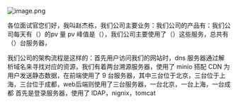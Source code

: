 ![image.png](https://gitee.com/zhaojiedong/img/raw/master/20240827133140.png)

各位面试官您们好，我叫赵杰栋，我们公司主要业务：我们公司的产品有：我们公司每天有（）的pv 量
pv 峰值是（），我们公司主要使用了（）这些服务，总共有（）台服务器，

我们公司的架构流程是这样的：首先用户访问我们的网站时，dns 服务器通过解析域名来寻找对应的资源，我们有着两台溯源服务器，使用了 minio 搭配 CDN 为用户发送静态数据，在前端使用了 9 台服务器，其中三台位于北京，三台位于上海，三台位于成都，web后端则使用了三台服务器，一台北京，一台上海，一台成都
首先是登录服务器，使用了 lDAP，nignix，tomcat